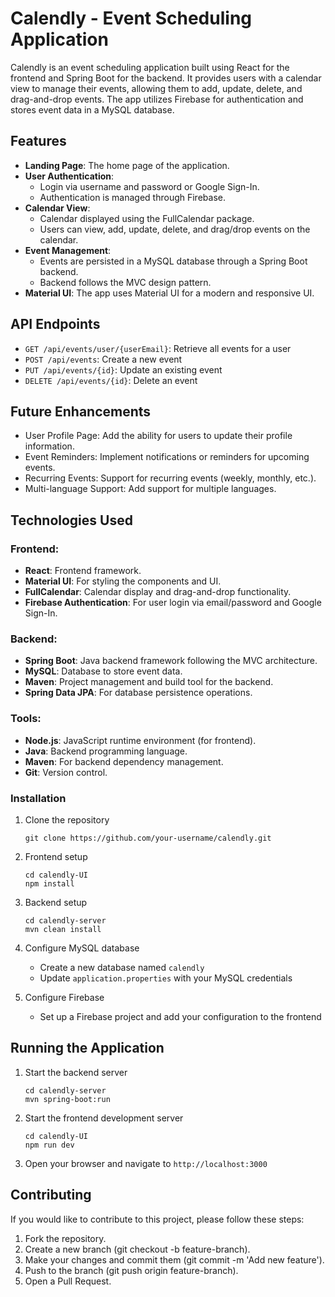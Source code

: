 # Calendly - Event Scheduling Application

Calendly is an event scheduling application built using React for the frontend and Spring Boot for the backend. It provides users with a calendar view to manage their events, allowing them to add, update, delete, and drag-and-drop events. The app utilizes Firebase for authentication and stores event data in a MySQL database.


## Features

- **Landing Page**: The home page of the application.
- **User Authentication**: 
  - Login via username and password or Google Sign-In.
  - Authentication is managed through Firebase.
- **Calendar View**:
  - Calendar displayed using the FullCalendar package.
  - Users can view, add, update, delete, and drag/drop events on the calendar.
- **Event Management**:
  - Events are persisted in a MySQL database through a Spring Boot backend.
  - Backend follows the MVC design pattern.
- **Material UI**: The app uses Material UI for a modern and responsive UI.

## API Endpoints

- `GET /api/events/user/{userEmail}`: Retrieve all events for a user
- `POST /api/events`: Create a new event
- `PUT /api/events/{id}`: Update an existing event
- `DELETE /api/events/{id}`: Delete an event

## Future Enhancements
- User Profile Page: Add the ability for users to update their profile information.
- Event Reminders: Implement notifications or reminders for upcoming events.
- Recurring Events: Support for recurring events (weekly, monthly, etc.).
- Multi-language Support: Add support for multiple languages.

## Technologies Used

### Frontend:
- **React**: Frontend framework.
- **Material UI**: For styling the components and UI.
- **FullCalendar**: Calendar display and drag-and-drop functionality.
- **Firebase Authentication**: For user login via email/password and Google Sign-In.

### Backend:
- **Spring Boot**: Java backend framework following the MVC architecture.
- **MySQL**: Database to store event data.
- **Maven**: Project management and build tool for the backend.
- **Spring Data JPA**: For database persistence operations.

### Tools:
- **Node.js**: JavaScript runtime environment (for frontend).
- **Java**: Backend programming language.
- **Maven**: For backend dependency management.
- **Git**: Version control.

### Installation

1. Clone the repository
   ```
   git clone https://github.com/your-username/calendly.git
   ```

2. Frontend setup
   ```
   cd calendly-UI
   npm install
   ```

3. Backend setup
   ```
   cd calendly-server
   mvn clean install
   ```

4. Configure MySQL database
   - Create a new database named `calendly`
   - Update `application.properties` with your MySQL credentials

5. Configure Firebase
   - Set up a Firebase project and add your configuration to the frontend

## Running the Application

1. Start the backend server
   ```
   cd calendly-server
   mvn spring-boot:run
   ```

2. Start the frontend development server
   ```
   cd calendly-UI
   npm run dev
   ```

3. Open your browser and navigate to `http://localhost:3000`


## Contributing
If you would like to contribute to this project, please follow these steps:
1. Fork the repository.
2. Create a new branch (git checkout -b feature-branch).
3. Make your changes and commit them (git commit -m 'Add new feature').
4. Push to the branch (git push origin feature-branch).
5. Open a Pull Request.

